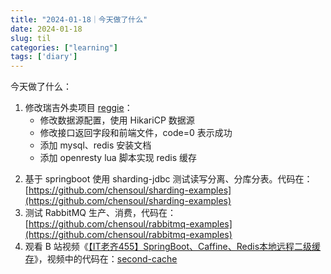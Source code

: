```yaml
---
title: "2024-01-18｜今天做了什么"
date: 2024-01-18
slug: til
categories: ["learning"]
tags: ['diary']
---
```


今天做了什么：

1. 修改瑞吉外卖项目 [reggie](https://github.com/chensoul/reggie)：
   - 修改数据源配置，使用 HikariCP 数据源
   - 修改接口返回字段和前端文件，code=0 表示成功
   - 添加 mysql、redis 安装文档
   - 添加 openresty lua 脚本实现 redis 缓存
<!--more-->

2. 基于 springboot 使用 sharding-jdbc 测试读写分离、分库分表。代码在：[https://github.com/chensoul/sharding-examples](https://github.com/chensoul/sharding-examples)
3. 测试 RabbitMQ 生产、消费，代码在：[https://github.com/chensoul/rabbitmq-examples](https://github.com/chensoul/rabbitmq-examples)
4. 观看 B 站视频《[【IT老齐455】SpringBoot、Caffine、Redis本地远程二级缓存](https://www.bilibili.com/video/BV1Le41117ct/)》，视频中的代码在：[second-cache](https://github.com/chensoul/spring-boot-redis-exmples/tree/main/second-cache)
